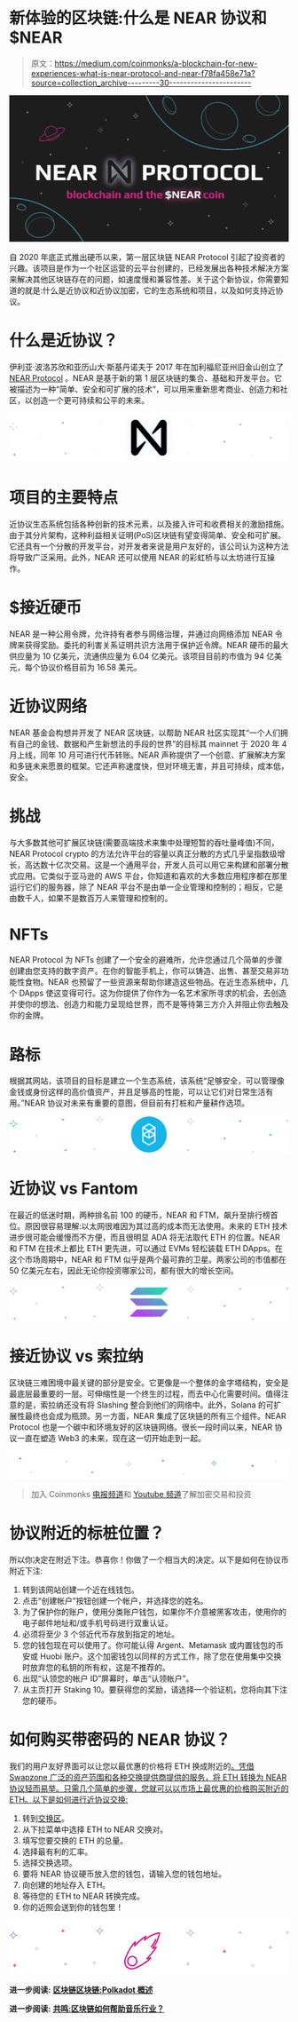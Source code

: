 # 新体验的区块链:什么是 NEAR 协议和$NEAR

> 原文：<https://medium.com/coinmonks/a-blockchain-for-new-experiences-what-is-near-protocol-and-near-f78fa458e71a?source=collection_archive---------30----------------------->

![](img/d4d97a4ddeb483a08b56a1fc92acaf60.png)

自 2020 年底正式推出硬币以来，第一层区块链 NEAR Protocol 引起了投资者的兴趣。该项目是作为一个社区运营的云平台创建的，已经发展出各种技术解决方案来解决其他区块链存在的问题，如速度慢和兼容性差。关于这个新协议，你需要知道的就是:什么是近协议和近协议加密，它的生态系统和项目，以及如何支持近协议。

# 什么是近协议？

伊利亚·波洛苏欣和亚历山大·斯基丹诺夫于 2017 年在加利福尼亚州旧金山创立了 [NEAR Protocol](https://near.org/) 。NEAR 是基于新的第 1 层区块链的集合、基础和开发平台。它被描述为一种“简单、安全和可扩展的技术”，可以用来重新思考商业、创造力和社区，以创造一个更可持续和公平的未来。

![](img/5f512cd0692d1f434a6aeeed8d1f0002.png)

# 项目的主要特点

近协议生态系统包括各种创新的技术元素，以及接入许可和收费相关的激励措施。由于其分片架构，这种利益相关证明(PoS)区块链有望变得简单、安全和可扩展。它还具有一个分散的开发平台，对开发者来说是用户友好的，该公司认为这种方法将导致广泛采用。此外，NEAR 还可以使用 NEAR 的彩虹桥与以太坊进行互操作。

# $接近硬币

NEAR 是一种公用令牌，允许持有者参与网络治理，并通过向网络添加 NEAR 令牌来获得奖励。委托的利害关系证明共识方法用于保护近令牌。NEAR 硬币的最大供应量为 10 亿美元，流通供应量为 6.04 亿美元。该项目目前的市值为 94 亿美元，每个协议价格目前为 16.58 美元。

# 近协议网络

NEAR 基金会构想并开发了 NEAR 区块链，以帮助 NEAR 社区实现其“一个人们拥有自己的金钱、数据和产生新想法的手段的世界”的目标其 mainnet 于 2020 年 4 月上线，同年 10 月可进行代币转账。NEAR 声称提供了一个创意、扩展解决方案和多链未来愿景的框架。它还声称速度快，但对环境无害，并且可持续，成本低，安全。

# 挑战

与大多数其他可扩展区块链(需要高端技术来集中处理短暂的吞吐量峰值)不同，NEAR Protocol crypto 的方法允许平台的容量以真正分散的方式几乎呈指数级增长，高达数十亿次交易。这是一个通用平台，开发人员可以用它来构建和部署分散式应用。它类似于亚马逊的 AWS 平台，你知道和喜欢的大多数应用程序都在那里运行它们的服务器，除了 NEAR 平台不是由单一企业管理和控制的；相反，它是由数千人，如果不是数百万人来管理和控制的。

# NFTs

NEAR Protocol 为 NFTs 创建了一个安全的避难所，允许您通过几个简单的步骤创建由您支持的数字资产。在你的智能手机上，你可以铸造、出售、甚至交易非功能性食物。NEAR 也预留了一些资源来帮助你建造这些物品。在近生态系统中，几个 DApps 使这变得可行。这为你提供了你作为一名艺术家所寻求的机会，去创造并使你的想法、创造力和能力呈现给世界，而不是等待第三方介入并阻止你去触及你的金牌。

# 路标

根据其网站，该项目的目标是建立一个生态系统，该系统“足够安全，可以管理像金钱或身份这样的高价值资产，并且足够高的性能，可以让它们对日常生活有用。”NEAR 协议对未来有重要的意图，但目前有打桩和产量耕作选项。

![](img/9606b5c3c00d984dec4040371d09b3f1.png)

# 近协议 vs Fantom

在最近的低迷时期，两种排名前 100 的硬币，NEAR 和 FTM，飙升至排行榜首位。原因很容易理解:以太网很难因为其过高的成本而无法使用。未来的 ETH 技术进步很可能会缓慢而不方便，而且很明显 ADA 将无法取代 ETH 的位置。NEAR 和 FTM 在技术上都比 ETH 更先进，可以通过 EVMs 轻松装载 ETH DApps。在这个市场周期中，NEAR 和 FTM 似乎是两个最可靠的卫星。两家公司的市值都在 50 亿美元左右，因此无论你投资哪家公司，都有很大的增长空间。

![](img/39386c140fd57d62820207d5ed0ffead.png)

# 接近协议 vs 索拉纳

区块链三难困境中最关键的部分是安全。它更像是一个整体的金字塔结构，安全是最底层最重要的一层。可伸缩性是一个终生的过程，而去中心化需要时间。值得注意的是，索拉纳还没有将 Slashing 整合到他们的网络中。此外，Solana 的可扩展性最终也会成为瓶颈。另一方面，NEAR 集成了区块链的所有三个组件。NEAR Protocol 也是一个碳中和环境友好的区块链网络。很长一段时间以来，NEAR 协议一直在塑造 Web3 的未来，现在这一切开始走到一起。

![](img/2396dc9ff2b83c3622a2b7fc332d7fc4.png)

> 加入 Coinmonks [电报频道](https://t.me/coincodecap)和 [Youtube 频道](https://www.youtube.com/c/coinmonks/videos)了解加密交易和投资

# 协议附近的标桩位置？

所以你决定在附近下注。恭喜你！你做了一个相当大的决定。以下是如何在协议币附近下注:

1.  转到该网站创建一个近在线钱包。
2.  点击“创建帐户”按钮创建一个帐户，并选择您的姓名。
3.  为了保护你的账户，使用分类账户钱包，如果你不介意被黑客攻击，使用你的电子邮件地址和/或手机号码进行双重认证。
4.  必须将至少 3 个邻近代币存放到指定的地址。
5.  您的钱包现在可以使用了。你可能认得 Argent、Metamask 或内置钱包的币安或 Huobi 账户。这个加密钱包以同样的方式工作，除了您在使用集中交换时放弃您的私钥的所有权，这是不推荐的。
6.  出现“认领您的帐户 ID”屏幕时，单击“认领帐户”。
7.  从主页打开 Staking 10。要获得您的奖励，请选择一个验证机，您将向其下注您的硬币。

# 如何购买带密码的 NEAR 协议？

我们的用户友好界面可以让您以最优惠的价格将 ETH 换成附近的[。凭借 Swapzone 广泛的资产范围和各种交换提供商提供的服务，将 ETH 转换为 NEAR 协议轻而易举。只需几个简单的步骤，您就可以以市场上最优惠的价格购买附近的 ETH。以下是如何进行近协议交换:](https://swapzone.io/currencies/near)

1.  转到[交换区](https://swapzone.io/)。
2.  从下拉菜单中选择 ETH to NEAR 交换对。
3.  填写您要交换的 ETH 的总量。
4.  选择最有利的汇率。
5.  选择交换选项。
6.  要将 NEAR 协议硬币放入您的钱包，请输入您的钱包地址。
7.  向创建的地址存入 ETH。
8.  等待您的 ETH to NEAR 转换完成。
9.  你的近照会送到你的钱包里！

![](img/e401bfea13e3f1cf74d1d13e1ba16602.png)

**进一步阅读:** [**区块链区块链:Polkadot 概述**](https://swapzone.io/blog/polkadot-dot)

**进一步阅读:** [**共鸣:区块链如何帮助音乐行业？**](https://swapzone.io/blog/how-to-buy-viberate)